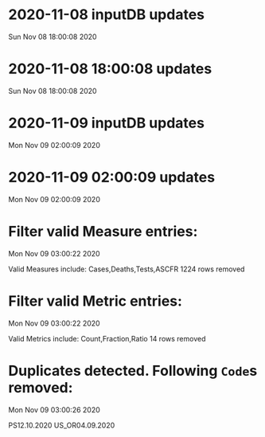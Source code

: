 
# 2020-11-08 inputDB updates 
 Sun Nov 08 18:00:08 2020 


# 2020-11-08 18:00:08 updates 
 Sun Nov 08 18:00:08 2020 


# 2020-11-09 inputDB updates 
 Mon Nov 09 02:00:09 2020 


# 2020-11-09 02:00:09 updates 
 Mon Nov 09 02:00:09 2020 


# Filter valid Measure entries: 
 Mon Nov 09 03:00:22 2020 

Valid Measures include: Cases,Deaths,Tests,ASCFR
 1224 rows removed
# Filter valid Metric entries: 
 Mon Nov 09 03:00:22 2020 

Valid Metrics include: Count,Fraction,Ratio
 14 rows removed
# Duplicates detected. Following `Code`s removed: 
 Mon Nov 09 03:00:26 2020 

PS12.10.2020
US_OR04.09.2020